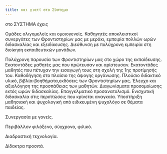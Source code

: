 ```yaml
---
title: και γιατί στο Σύστημα
---
```


στο  ΣΥΣΤΗΜΑ έχεις

Ομάδες ολιγομελείς και ομοιογενείς. Καθηγητές αποκλειστικοί συνεργάτες των Φροντιστηρίων μας με μεράκι, εμπειρία πολλών ωρών  διδασκαλίας και εξειδίκευσης. Διεύθυνση με πολύχρονη εμπειρία στη διοίκηση εκπαιδευτικών μονάδων.

Πολύχρονη παρουσία των Φροντιστηρίων μας στο χώρο της εκπαίδευσης. Εκατοντάδες μαθητές μας που πρώτευσαν και αρίστευσαν. Εκατοντάδες μαθητές που πέτυχαν την  εισαγωγή τους στη σχολή της 1ης προτίμησής του. Καθοδήγηση στο πλαίσιο της άψογης οργάνωσης. Πλούσιο διδακτικό υλικό, βιβλία-βοηθήματα,εκδόσεις των Φροντιστηρίων μας. Έλεγχο και αξιολόγηση της προσπάθειας των μαθητών. Διαγωνίσματα προσομοίωσης εκτός ωρών διδασκαλίας. Επαγγελματικό προσανατολισμό. Ενισχυτική διδασκαλία στις περιπτώσεις που κρίνεται αναγκαία. Υποστήριξη μαθησιακή και ψυχολογική από ειδικευμένη ψυχολόγο σε θέματα παιδείας. 

Συνεργασία με γονείς.

Περιβάλλον φιλόξενο, σύγχρονο, φιλικό.

Διαδραστική τεχνολογία.

Δίδακτρα προσιτά.
